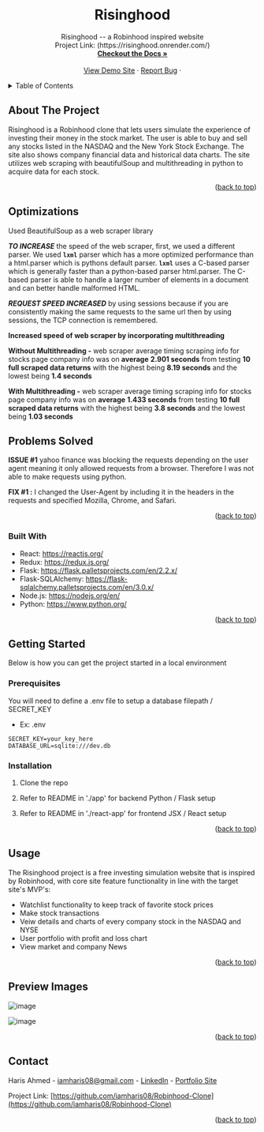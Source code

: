 <!-- Improved compatibility of back to top link: See: https://github.com/othneildrew/Best-README-Template/pull/73 -->
<a name="readme-top"></a>
<!--
*** Thanks for checking out the Best-README-Template. If you have a suggestion
*** that would make this better, please fork the repo and create a pull request
*** or simply open an issue with the tag "enhancement".
*** Don't forget to give the project a star!
*** Thanks again! Now go create something AMAZING! :D
-->



<!-- PROJECT SHIELDS -->
<!--
*** I'm using markdown "reference style" links for readability.
*** Reference links are enclosed in brackets [ ] instead of parentheses ( ).
*** See the bottom of this document for the declaration of the reference variables
*** for contributors-url, forks-url, etc. This is an optional, concise syntax you may use.
*** https://www.markdownguide.org/basic-syntax/#reference-style-links
-->
<!-- [![Contributors][contributors-shield]][contributors-url] -->
<!-- [![Forks][forks-shield]][forks-url]
[![Stargazers][stars-shield]][stars-url]
[![Issues][issues-shield]][issues-url]
[![MIT License][license-shield]][license-url]
[![LinkedIn][linkedin-shield]][linkedin-url] -->



<!-- PROJECT LOGO -->
<br />
<div align="center">
  <a href="https://github.com/iamharis08/Robinhood-Clone/wiki">
    <!-- <img src="images/logo.png" alt="Logo" width="80" height="80"> -->
  </a>

<h1 align="center">Risinghood</h1>

  <p align="center">
    Risinghood -- a Robinhood inspired website
    <br />
    Project Link: (https://risinghood.onrender.com/)
    <br />
    <a href="https://github.com/iamharis08/Robinhood-Clone/wiki"><strong>Checkout the Docs »</strong></a>
    <br />
    <br />
    <a href="https://risinghood.onrender.com">View Demo Site</a>
    ·
    <a href="https://github.com/iamharis08/Robinhood-Clone/issues">Report Bug</a>
    ·
    <!-- <a href="https://github.com/iamharis08/Robinhood-Clone/issues">Request Feature</a> -->
  </p>
</div>


<!-- TABLE OF CONTENTS -->
<details>
  <summary>Table of Contents</summary>
  <ol>
    <li>
      <a href="#about-the-project">About The Project</a>
      <ul>
        <li><a href="#built-with">Built With</a></li>
      </ul>
    </li>
    <li>
      <a href="#getting-started">Getting Started</a>
      <ul>
        <li><a href="#prerequisites">Prerequisites</a></li>
        <li><a href="#installation">Installation</a></li>
      </ul>
    </li>
    <li><a href="#usage">Usage</a></li>
    <li><a href="#preview-images">Preview Images</a></li>
    <!-- <li><a href="#contributing">Contributing</a></li> -->
    <!-- <li><a href="#license">License</a></li> -->
    <li><a href="#contact">Contact</a></li>
    <!-- <li><a href="#acknowledgments">Acknowledgments</a></li> -->
  </ol>
</details>




<!-- ABOUT THE PROJECT -->
## About The Project

<!-- [![Product Name Screen Shot][product-screenshot]](https://example.com) -->

Risinghood is a Robinhood clone that lets users simulate the experience of investing their money in the stock market. The user is able to buy and sell any stocks listed in the NASDAQ and the New York Stock Exchange. The site also shows company financial data and historical data charts. The site utilizes web scraping with beautifulSoup and multithreading in python to acquire data for each stock.


<p align="right">(<a href="#readme-top">back to top</a>)</p>

<!-- Optimization -->
## Optimizations
Used BeautifulSoup as a web scraper library

***TO INCREASE*** the speed of the web scraper, first, we used a different parser. We used **`lxml`** parser which has a more optimized performance than a html.parser which is pythons default parser. **`lxml`** uses a C-based parser which is generally faster than a python-based parser html.parser. The C-based parser is able to handle a larger number of elements in a document and can better handle malformed HTML.

***REQUEST SPEED INCREASED*** by using sessions because if you are consistently making the same requests to the same url then by using sessions, the TCP connection is remembered.

******Increased speed of web scraper by incorporating multithreading****** 

**Without Multithreading -** web scraper average timing scraping info for stocks page company info was on **average** **2.901 seconds** from testing **10 full scraped data returns** with the highest being **8.19 seconds** and the lowest being **1.4 seconds**

**With Multithreading -** web scraper average timing scraping info for stocks page company info was on **average** **1.433 seconds** from testing **10 full scraped data returns** with the highest being **3.8 seconds** and the lowest being **1.03 seconds**

<!-- Issues -->
## Problems Solved
**ISSUE #1**  yahoo finance was blocking the requests depending on the user agent meaning it only allowed requests from a browser. Therefore I was not able to make requests using python.

**FIX #1 :** I changed the User-Agent by including it in the headers in the requests and specified Mozilla, Chrome, and Safari.
<!-- * []()
* []()
* []() -->

<p align="right">(<a href="#readme-top">back to top</a>)</p>

### Built With

* React: https://reactjs.org/
* Redux: https://redux.js.org/
* Flask: https://flask.palletsprojects.com/en/2.2.x/
* Flask-SQLAlchemy: https://flask-sqlalchemy.palletsprojects.com/en/3.0.x/
* Node.js: https://nodejs.org/en/
* Python: https://www.python.org/



<p align="right">(<a href="#readme-top">back to top</a>)</p>



<!-- GETTING STARTED -->
## Getting Started

Below is how you can get the project started in a local environment

### Prerequisites

You will need to define a .env file to setup a database filepath / SECRET_KEY
* Ex: .env

```
SECRET_KEY=your_key_here
DATABASE_URL=sqlite:///dev.db
```

### Installation

1. Clone the repo

2. Refer to README in './app' for backend Python / Flask setup

3. Refer to README in './react-app' for frontend JSX / React setup

<p align="right">(<a href="#readme-top">back to top</a>)</p>


<!-- USAGE EXAMPLES -->
## Usage

The Risinghood project is a free investing simulation website that is inspired by Robinhood, with core site feature functionality in line with the target site's MVP's:
 * Watchlist functionality to keep track of favorite stock prices
 * Make stock transactions
 * Veiw details and charts of every company stock in the NASDAQ and NYSE
 * User portfolio with profit and loss chart
 * View market and company News


<p align="right">(<a href="#readme-top">back to top</a>)</p>



<!-- PREVIEW IMAGES -->
## Preview Images
![image](https://user-images.githubusercontent.com/76670635/221090017-221e9635-55ec-4d5c-b60b-cb34478c764b.png)

![image](https://user-images.githubusercontent.com/76670635/221087515-fd084207-c1d8-41db-b135-7b1705c1cfd9.png)


<p align="right">(<a href="#readme-top">back to top</a>)</p>







<!-- LICENSE -->
<!-- ## License

Distributed under the MIT License. See `LICENSE.txt` for more information.

<p align="right">(<a href="#readme-top">back to top</a>)</p> -->



<!-- CONTACT -->
## Contact
Haris Ahmed - iamharis08@gmail.com - [LinkedIn](https://www.linkedin.com/in/harisahmed12/) - [Portfolio Site](https://iamharis08.github.io/)

Project Link: [https://github.com/iamharis08/Robinhood-Clone](https://github.com/iamharis08/Robinhood-Clone)

<p align="right">(<a href="#readme-top">back to top</a>)</p>





<!-- MARKDOWN LINKS & IMAGES -->
<!-- https://www.markdownguide.org/basic-syntax/#reference-style-links -->
[contributors-shield]: https://img.shields.io/github/contributors/jacoblauxman/aa-capstone.svg?style=for-the-badge
[contributors-url]: https://github.com/jacoblauxman/aa-capstone/graphs/contributors

[React.js]: https://img.shields.io/badge/React-20232A?style=for-the-badge&logo=react&logoColor=61DAFB
[React-url]: https://reactjs.org/
[ExpressJS-url]: https://expressjs.com/
[Sequelize-url]: https://sequelize.org/

